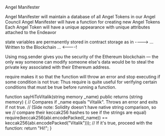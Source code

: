 
Angel Manifester

Angel Manifester will maintain a database of all Angel Tokens in our Angel Council
Angel Manifester will have a function for creating new Angel Tokens
Each Angel Token will have a unique appearance with unique attributes attached to the Endeavor





state variables are permanently stored in contract storage
 as in ----> ... Written to the Blockchain ... <----!


Using msg.sender gives you the security of the Ethereum blockchain — the only way someone can modify someone else's data would be to steal the private key associated with their Ethereum address.


require makes it so that the function will throw an error and stop executing if some condition is not true:
Thus require is quite useful for verifying certain conditions that must be true before running a function.


function sayHiToVitalik(string memory _name) public returns (string memory) {
  // Compares if _name equals "Vitalik". Throws an error and exits if not true.
  // (Side note: Solidity doesn't have native string comparison, so we
  // compare their keccak256 hashes to see if the strings are equal)
  require(keccak256(abi.encodePacked(_name)) == keccak256(abi.encodePacked("Vitalik")));
  // If it's true, proceed with the function:
  return "Hi!";
}
